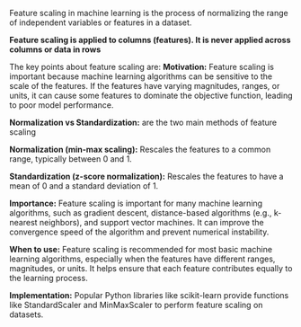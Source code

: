 Feature scaling in machine learning is the process of normalizing the range of independent variables or features in a dataset. 

**Feature scaling is applied to columns (features). It is never applied across columns or data in rows**

The key points about feature scaling are:
**Motivation:** Feature scaling is important because machine learning algorithms can be sensitive to the scale of the features. If the features have varying magnitudes, ranges, or units, it can cause some features to dominate the objective function, leading to poor model performance.

**Normalization vs Standardization:**  are the two main methods of feature scaling

**Normalization (min-max scaling):** Rescales the features to a common range, typically between 0 and 1.


**Standardization (z-score normalization):** Rescales the features to have a mean of 0 and a standard deviation of 1.

**Importance:** Feature scaling is important for many machine learning algorithms, such as gradient descent, distance-based algorithms (e.g., k-nearest neighbors), and support vector machines. It can improve the convergence speed of the algorithm and prevent numerical instability.

**When to use:** Feature scaling is recommended for most basic machine learning algorithms, especially when the features have different ranges, magnitudes, or units. It helps ensure that each feature contributes equally to the learning process.

**Implementation:** Popular Python libraries like scikit-learn provide functions like StandardScaler and MinMaxScaler to perform feature scaling on datasets.

